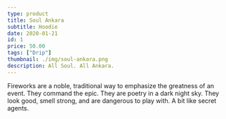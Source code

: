 ```yaml
---
type: product
title: Soul Ankara
subtitle: Hoodie
date: 2020-01-21
id: 1
price: 50.00
tags: ["Drip"]
thumbnail: ./img/soul-ankara.png
description: All Soul. All Ankara.
---
```


Fireworks are a noble, traditional way to emphasize the greatness of an event. They command the epic. They are poetry in a dark night sky. They look good, smell strong, and are dangerous to play with. A bit like secret agents.
